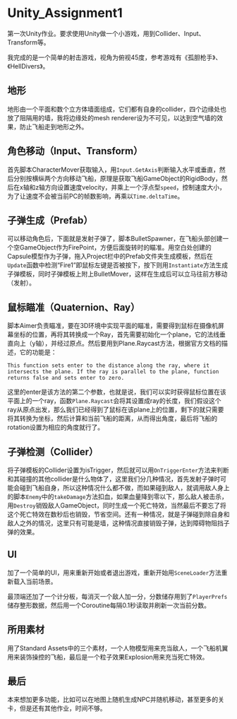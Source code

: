 # Unity_Assignment1

第一次Unity作业。要求使用Unity做一个小游戏，用到Collider、Input、Transform等。

我完成的是一个简单的射击游戏，视角为俯视45度，参考游戏有《孤胆枪手》、《HellDivers》。

## 地形

地形由一个平面和数个立方体墙面组成，它们都有自身的collider，四个边缘处也放了阻隔用的墙，我将边缘处的mesh renderer设为不可见，以达到空气墙的效果，防止飞船走到地形之外。

## 角色移动（Input、Transform）

首先脚本CharacterMover获取输入，用`Input.GetAxis`判断输入水平或垂直，然后分别按横纵两个方向移动飞船，原理是获取飞船GameObject的RigidBody，然后在x轴和z轴方向设置速度velocity，并乘上一个浮点型`speed`，控制速度大小，为了让速度不会被当前PC的帧数影响，再乘以`Time.deltaTime`。

## 子弹生成（Prefab）

可以移动角色后，下面就是发射子弹了，脚本BulletSpawner，在飞船头部创建一个空GameObject作为FirePoint，方便后面旋转时的瞄准。用空白处创建的Capsule模型作为子弹，拖入Project栏中的Prefab文件夹生成模板，然后在`Update`函数中检测“Fire1”即鼠标左键是否被按下，按下则用`Instantiate`方法生成子弹模板，同时子弹模板上附上BulletMover，这样在生成后可以立马往前方移动（发射）。

## 鼠标瞄准（Quaternion、Ray）

脚本Aimer负责瞄准，要在3D环境中实现平面的瞄准，需要得到鼠标在摄像机屏幕坐标的位置，再将其转换成一个Ray，首先需要初始化一个plane，它的法线垂直向上（y轴），并经过原点。然后要用到Plane.Raycast方法，根据官方文档的描述，它的功能是：

    This function sets enter to the distance along the ray, where it intersects the plane. If the ray is parallel to the plane, function returns false and sets enter to zero.

这里的enter是该方法的第二个参数，也就是说，我们可以实时获得鼠标位置在该平面上的一个ray，函数`Plane.Raycast`会将其设置成ray的长度，我们假设这个ray从原点出发，那么我们已经得到了鼠标在该plane上的位置，剩下的就只需要将其转换为坐标，然后计算和当前飞船的距离，从而得出角度，最后将飞船的rotation设置为相应的角度就行了。

## 子弹检测（Collider）

将子弹模板的Collider设置为isTrigger，然后就可以用`OnTriggerEnter`方法来判断和其碰撞的其他collider是什么物体了，这里我们分几种情况，首先发射子弹时可能会碰到飞船自身，所以这种情况什么都不做，而如果碰到敌人，就调用敌人身上的脚本`Enemy`中的`takeDamage`方法扣血，如果血量降到零以下，那么敌人被击杀，用`Destroy`销毁敌人GameObject，同时生成一个死亡特效，当然最后不要忘了将这个死亡特效在数秒后也销毁，节省空间。还有一种情况，就是子弹碰到除自身和敌人之外的情况，这里只有可能是墙，这种情况直接销毁子弹，达到障碍物阻挡子弹的效果。

## UI

加了一个简单的UI，用来重新开始或者退出游戏，重新开始用`SceneLoader`方法重新载入当前场景。

最顶端还加了一个计分板，每消灭一个敌人加一分，分数储存用到了`PlayerPrefs`储存整形数据，然后用一个Coroutine每隔0.1秒读取并刷新一次当前分数。

## 所用素材

用了Standard Assets中的三个素材，一个人物模型用来充当敌人，一个飞船机翼用来装饰操控的飞船，最后是一个粒子效果Explosion用来充当死亡特效。

## 最后

本来想加更多功能，比如可以在地图上随机生成NPC并随机移动，甚至更多的关卡，但是还有其他作业，时间不够。
